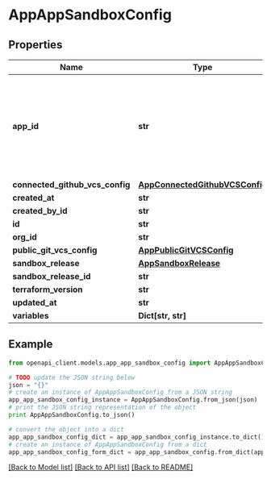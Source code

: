 # AppAppSandboxConfig


## Properties

Name | Type | Description | Notes
------------ | ------------- | ------------- | -------------
**app_id** | **str** | TODO(jm): add this back, once we have migrated all existing app sandbox configs &#x60;gorm:\&quot;not null;default null\&quot;&#x60; | [optional] 
**connected_github_vcs_config** | [**AppConnectedGithubVCSConfig**](AppConnectedGithubVCSConfig.md) |  | [optional] 
**created_at** | **str** |  | [optional] 
**created_by_id** | **str** |  | [optional] 
**id** | **str** |  | [optional] 
**org_id** | **str** |  | [optional] 
**public_git_vcs_config** | [**AppPublicGitVCSConfig**](AppPublicGitVCSConfig.md) |  | [optional] 
**sandbox_release** | [**AppSandboxRelease**](AppSandboxRelease.md) |  | [optional] 
**sandbox_release_id** | **str** |  | [optional] 
**terraform_version** | **str** |  | [optional] 
**updated_at** | **str** |  | [optional] 
**variables** | **Dict[str, str]** |  | [optional] 

## Example

```python
from openapi_client.models.app_app_sandbox_config import AppAppSandboxConfig

# TODO update the JSON string below
json = "{}"
# create an instance of AppAppSandboxConfig from a JSON string
app_app_sandbox_config_instance = AppAppSandboxConfig.from_json(json)
# print the JSON string representation of the object
print AppAppSandboxConfig.to_json()

# convert the object into a dict
app_app_sandbox_config_dict = app_app_sandbox_config_instance.to_dict()
# create an instance of AppAppSandboxConfig from a dict
app_app_sandbox_config_form_dict = app_app_sandbox_config.from_dict(app_app_sandbox_config_dict)
```
[[Back to Model list]](../README.md#documentation-for-models) [[Back to API list]](../README.md#documentation-for-api-endpoints) [[Back to README]](../README.md)


